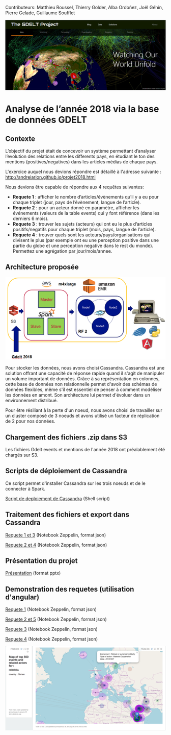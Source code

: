 Contributeurs: Matthieu Roussel, Thierry Golder, Alba Ordoñez, Joël Géhin, Pierre Gelade, Guillaume Soufflet

![Gdelt](https://github.com/albao11/GDELT2018_Analysis/blob/master/GDELTProjectmainpage.png)
# Analyse de l’année 2018 via la base de données GDELT

## Contexte
L’objectif du projet était de concevoir un système permettant d’analyser l’evolution des relations entre les differents pays, en étudiant le ton des mentions (positives/negatives) dans les articles médias de chaque pays.

L'exercice auquel nous devions répondre est détaillé à l'adresse suivante :
http://andreiarion.github.io/projet2018.html

Nous devions être capable de répondre aux 4 requêtes suivantes:
- **Requete 1** : afficher le nombre d’articles/évènements qu’il y a eu pour chaque triplet (jour, pays de l’évènement, langue de l’article).
- **Requete 2** : pour un acteur donné en paramètre, afficher les événements (valeurs de la table events) qui y font référence (dans les derniers 6 mois).
- **Requete 3** : trouver les sujets (acteurs) qui ont eu le plus d’articles positifs/negatifs pour chaque triplet (mois, pays, langue de l’article).
- **Requete 4** : trouver quels sont les acteurs/pays/organisations qui divisent le plus (par exemple ont eu une perception positive dans une partie du globe et une perception negative dans le rest du monde). Permettez une agrégation par jour/mois/annee.

## Architecture proposée

![Architecture](https://github.com/albao11/GDELT2018_Analysis/blob/master/Architecture.PNG)

Pour stocker les données, nous avons choisi Cassandra. Cassandra est une solution offrant une capacité de réponse rapide quand il s'agit de manipuler un volume important de données. 
Grâce à sa représentation en colonnes, cette base de données non relationnelle permet d'avoir des schémas de données flexibles, 
même s'il est essentiel de penser à comment modéliser les données en amont. Son architecture lui permet d'évoluer dans un environnement distribué.

Pour être résiliant à la perte d'un noeud, nous avons choisi de travailler sur un cluster composé de 3 noeuds et avons utilisé un facteur de réplication de 2 pour nos données.

## Chargement des fichiers .zip dans S3

Les fichiers Gdelt events et mentions de l'année 2018 ont préalablement été chargés sur S3.

## Scripts de déploiement de Cassandra

Ce script permet d'installer Cassandra sur les trois noeuds et de le connecter à Spark.

[Script de deploiement de Cassandra](https://github.com/albao11/GDELT2018_Analysis/blob/master/deployCassandra/install_cassandra.sh) (Shell script)

## Traitement des fichiers et export dans Cassandra

[Requete 1 et 3](https://github.com/albao11/GDELT2018_Analysis/blob/master/Gdelt-ETLChargCassandraReq1et3.json) (Notebook Zeppelin, format json)

[Requete 2 et 4](https://github.com/albao11/GDELT2018_Analysis/blob/master/Gdelt-ETLChargCassandraRequete2et4.json) (Notebook Zeppelin, format json)

## Présentation du projet

[Présentation](https://github.com/albao11/GDELT2018_Analysis/blob/master/Projet_NoSQL_presentation_vFINAL.pptx) (format pptx)

## Demonstration des requetes (utilisation d'angular)

[Requete 1](https://github.com/albao11/GDELT2018_Analysis/blob/master/Gdelt_Requete1.json) (Notebook Zeppelin, format json)

[Requete 2 et 5](https://github.com/albao11/GDELT2018_Analysis/blob/master/Gdelt%20-%20Requ%C3%AAte2.json) (Notebook Zeppelin, format json)

[Requete 3](https://github.com/albao11/GDELT2018_Analysis/blob/master/Gdelt_Requete3.json) (Notebook Zeppelin, format json)

[Requete 4](https://github.com/albao11/GDELT2018_Analysis/blob/master/Gdelt%20-%20Requ%C3%AAte4%20.json) (Notebook Zeppelin, format json)

![Req2](https://github.com/albao11/GDELT2018_Analysis/blob/master/Carte_Requete2.png)

